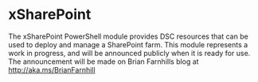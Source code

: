 # xSharePoint
The xSharePoint PowerShell module provides DSC resources that can be used to deploy and manage a SharePoint farm. 
This module represents a work in progress, and will be announced publicly when it is ready for use. The announcement will be made on Brian Farnhills blog at http://aka.ms/BrianFarnhill
